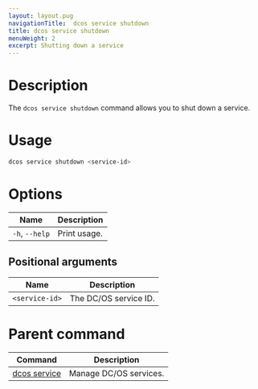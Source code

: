 ```yaml
---
layout: layout.pug
navigationTitle:  dcos service shutdown
title: dcos service shutdown
menuWeight: 2
excerpt: Shutting down a service
---
```



# Description
The `dcos service shutdown` command allows you to shut down a service.

# Usage

```bash
dcos service shutdown <service-id>
```

# Options

| Name |  Description |
|---------|-------------|
| `-h`, `--help` | Print usage. |

## Positional arguments

| Name |  Description |
|---------|-------------|
| `<service-id>`   |  The DC/OS service ID. |

# Parent command

| Command | Description |
|---------|-------------|
| [dcos service](/mesosphere/dcos/2.0/cli/command-reference/dcos-service/)   | Manage DC/OS services. |
